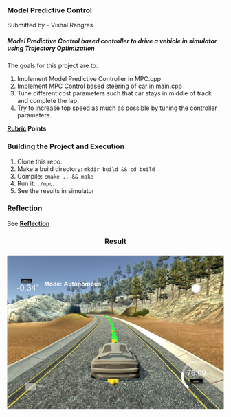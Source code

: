 ### Model Predictive Control ###

Submitted by - Vishal Rangras

##### Model Predictive Control based controller to drive a vehicle in simulator using Trajectory Optimization #####

The goals for this project are to:

1. Implement Model Predictive Controller in MPC.cpp
2. Implement MPC Control based steering of car in main.cpp
3. Tune different cost parameters such that car stays in middle of track and complete the lap.
4. Try to increase top speed as much as possible by tuning the controller parameters.

**[Rubric](https://review.udacity.com/#!/rubrics/896/view) Points**

### Building the Project and Execution ###

1. Clone this repo.
2. Make a build directory: `mkdir build && cd build`
3. Compile: `cmake .. && make`
4. Run it: `./mpc`.
5. See the results in simulator

### Reflection ###

See **[Reflection](./Reflection.md)**

[image1]: ./Result.png "Result"

<h3 align="center"> Result <h3>

![alt text][image1]